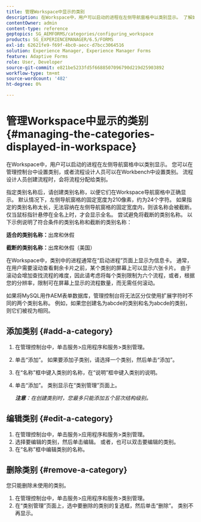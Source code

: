 ```yaml
---
title: 管理Workspace中显示的类别
description: 在Workspace中，用户可以启动的进程在左侧导航窗格中以类别显示。 了解如何管理Workspace中显示的这些类别。
contentOwner: admin
content-type: reference
geptopics: SG_AEMFORMS/categories/configuring_workspace
products: SG_EXPERIENCEMANAGER/6.5/FORMS
exl-id: 62621fe9-f69f-4bc0-aecc-d7bcc3064516
solution: Experience Manager, Experience Manager Forms
feature: Adaptive Forms
role: User, Developer
source-git-commit: e821be5233fd5f6688507096790d219d25903892
workflow-type: tm+mt
source-wordcount: '482'
ht-degree: 0%

---
```


# 管理Workspace中显示的类别 {#managing-the-categories-displayed-in-workspace}

在Workspace中，用户可以启动的进程在左侧导航窗格中以类别显示。 您可以在管理控制台中设置类别，或者流程设计人员可以在Workbench中设置类别。 流程设计人员创建流程时，会将流程分配给类别。

指定类别名称后，请创建类别名称，以便它们在Workspace导航窗格中正确显示。 默认情况下，左侧导航窗格的固定宽度为210像素，约为24个字符。 如果指定的类别名称太长，无法容纳在左侧导航窗格的固定宽度内，则该名称会被截断。 仅当鼠标指针悬停在全名上时，才会显示全名。 尝试避免将截断的类别名称。 以下示例说明了符合条件的类别名称和截断的类别名称：

**适合的类别名称：**&#x200B;出席和休假

**截断的类别名称：**&#x200B;出席和休假（美国）

在Workspace中，类别中的进程通常在“启动进程”页面上显示为信息卡。 通常，在用户需要滚动查看剩余卡片之前，某个类别的屏幕上可以显示六张卡片。 由于滚动会增加查找流程的难度，因此请考虑将每个类别限制为六个流程，或者，根据您的分辨率，限制可在屏幕上显示的流程数量，而无需任何滚动。

如果将MySQL用作AEM表单数据库，管理控制台将无法区分仅使用扩展字符时不同的两个类别名称。 例如，如果您创建名为abcde的类别和名为abcde的类别，则它们被视为相同。

## 添加类别 {#add-a-category}

1. 在管理控制台中，单击服务>应用程序和服务>类别管理。
1. 单击“添加”。 如果要添加子类别，请选择一个类别，然后单击“添加”。
1. 在“名称”框中键入类别的名称，在“说明”框中键入类别的说明。
1. 单击“添加”。 类别显示在“类别管理”页面上。

   ***注意&#x200B;**：在创建类别时，您最多只能添加五个层次结构级别。*

## 编辑类别 {#edit-a-category}

1. 在管理控制台中，单击服务>应用程序和服务>类别管理。
1. 选择要编辑的类别，然后单击编辑。 或者，也可以双击要编辑的类别。
1. 在“名称”框中编辑类别的名称。

## 删除类别 {#remove-a-category}

您只能删除未使用的类别。

1. 在管理控制台中，单击服务>应用程序和服务>类别管理。
1. 在“类别管理”页面上，选中要删除的类别的复选框，然后单击“删除”。 类别不再显示。
